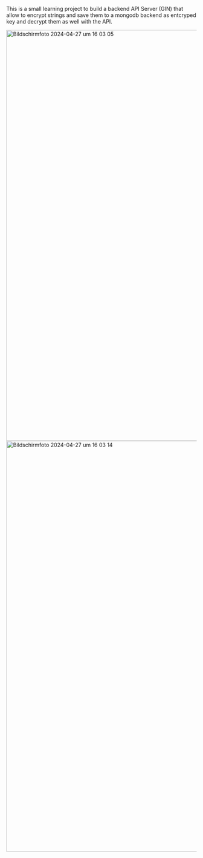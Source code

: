 This is a small learning project to build a backend API Server (GIN) that allow to encrypt strings and save them to a mongodb backend as entcryped key and decrypt them as well with the API.

<img width="1088" alt="Bildschirmfoto 2024-04-27 um 16 03 05" src="https://github.com/philipphomberger/GoKeyValueVault/assets/13222043/eff4d6b5-6520-4457-85b3-1345e68a91c3">
<img width="1088" alt="Bildschirmfoto 2024-04-27 um 16 03 14" src="https://github.com/philipphomberger/GoKeyValueVault/assets/13222043/68194625-da2e-4cfc-96b4-b2162c5b1d8d">

